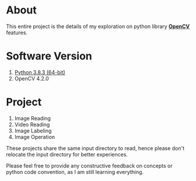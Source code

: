 # About
This entire project is the details of my exploration on python library **[OpenCV](https://opencv.org/)** features.

# Software Version
1. [Python 3.8.3 (64-bit)](https://www.python.org/ftp/python/3.8.3/python-3.8.3-amd64.exe)
2. OpenCV 4.2.0

# Project
1. Image Reading
2. Video Reading
3. Image Labeling
4. Image Operation

These projects share the same input directory to read, hence please don't relocate the input directory for better experiences.

Please feel free to provide any constructive feedback on concepts or python code convention, as I am still learning everything.